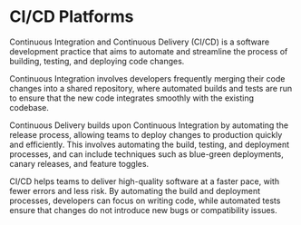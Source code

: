# CI/CD Platforms

Continuous Integration and Continuous Delivery (CI/CD) is a software development practice that aims to automate and streamline the process of building, testing, and deploying code changes.

Continuous Integration involves developers frequently merging their code changes into a shared repository, where automated builds and tests are run to ensure that the new code integrates smoothly with the existing codebase.

Continuous Delivery builds upon Continuous Integration by automating the release process, allowing teams to deploy changes to production quickly and efficiently. This involves automating the build, testing, and deployment processes, and can include techniques such as blue-green deployments, canary releases, and feature toggles.

CI/CD helps teams to deliver high-quality software at a faster pace, with fewer errors and less risk. By automating the build and deployment processes, developers can focus on writing code, while automated tests ensure that changes do not introduce new bugs or compatibility issues.
